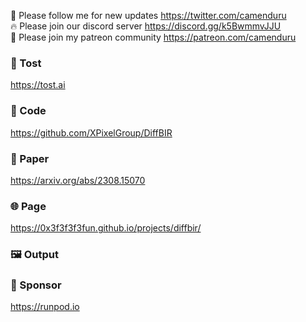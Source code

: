 🐣 Please follow me for new updates https://twitter.com/camenduru <br />
🔥 Please join our discord server https://discord.gg/k5BwmmvJJU <br />
🥳 Please join my patreon community https://patreon.com/camenduru <br />

###  🥪 Tost
https://tost.ai

### 🧬 Code
https://github.com/XPixelGroup/DiffBIR

### 📄 Paper
https://arxiv.org/abs/2308.15070

### 🌐 Page
https://0x3f3f3f3fun.github.io/projects/diffbir/

### 🖼 Output

### 🏢 Sponsor
https://runpod.io
